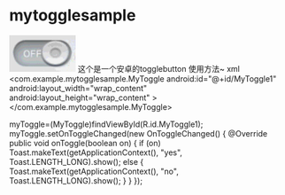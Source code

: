 # mytogglesample
![](https://github.com/Sky-J/mytogglesample/blob/master/jdfw.gif)
这个是一个安卓的togglebutton 使用方法~
xml
   <com.example.mytogglesample.MyToggle
        android:id="@+id/MyToggle1"
        android:layout_width="wrap_content"
        android:layout_height="wrap_content" >
    </com.example.mytogglesample.MyToggle>

myToggle=(MyToggle)findViewById(R.id.MyToggle1);
myToggle.setOnToggleChanged(new OnToggleChanged()
{
	@Override
	public void onToggle(boolean on)
	{
		if (on)
			Toast.makeText(getApplicationContext(), "yes", Toast.LENGTH_LONG).show();
		else
		{
			Toast.makeText(getApplicationContext(), "no", Toast.LENGTH_LONG).show();
		}
	}
});
